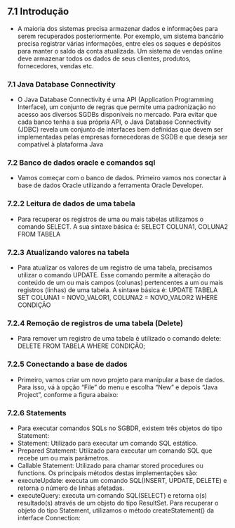 ## 7.1 Introdução
- A maioria dos sistemas precisa armazenar dados e informações para serem 
recuperados posteriormente. Por exemplo, um sistema bancário precisa registrar 
várias informações, entre eles os saques e depósitos para manter o saldo da conta 
atualizada. Um sistema de vendas online deve armazenar todos os dados de seus 
clientes, produtos, fornecedores, vendas etc.

### 7.1 Java Database Connectivity
- O Java Database Connectivity é uma API (Application Programming Interface), 
um conjunto de regras que permite uma padronização no acesso aos diversos SGDBs 
disponíveis no mercado. Para evitar que cada banco tenha a sua própria API, o Java 
Database Connectivity (JDBC) revela um conjunto de interfaces bem definidas que 
devem ser implementadas pelas empresas fornecedoras de SGDB e que deseja ser 
compatível à plataforma Java

### 7.2 Banco de dados oracle e comandos sql
- Vamos começar com o banco de dados. Primeiro vamos nos conectar à base 
de dados Oracle utilizando a ferramenta Oracle Developer. 

### 7.2.2 Leitura de dados de uma tabela
- Para recuperar os registros de uma ou mais tabelas utilizamos o comando 
SELECT. A sua sintaxe básica é:
SELECT COLUNA1, COLUNA2 FROM TABELA

### 7.2.3 Atualizando valores na tabela
- Para atualizar os valores de um registro de uma tabela, precisamos utilizar o 
comando UPDATE. Esse comando permite a alteração do conteúdo de um ou mais 
campos (colunas) pertencentes a um ou mais registros (linhas) de uma tabela. 
A sintaxe básica é:
UPDATE TABELA SET COLUNA1 = NOVO_VALOR1, COLUNA2 = 
NOVO_VALOR2 WHERE CONDIÇÃO


### 7.2.4 Remoção de registros de uma tabela (Delete)
- Para remover um registro de uma tabela é utilizado o comando delete:
DELETE FROM TABELA WHERE CONDIÇÃO;

### 7.2.5 Conectando a base de dados
- Primeiro, vamos criar um novo projeto para manipular a base de dados. Para 
isso, vá à opção “File” do menu e escolha “New” e depois “Java Project”, conforme a 
figura abaixo:


### 7.2.6 Statements
- Para executar comandos SQLs no SGBDR, existem três objetos do tipo 
Statement:
- Statement: Utilizado para executar um comando SQL estático. 
- Prepared Statement: Utilizado para executar um comando SQL que recebe 
um ou mais parâmetros. 
- Callable Statement: Utilizado para chamar stored procedures ou functions.
Os principais métodos destas implementações são:
- executeUpdate: executa um comando SQL(INSERT, UPDATE, DELETE) 
e retorna o número de linhas afetadas. 
- executeQuery: executa um comando SQL(SELECT) e retorna o(s) 
resultado(s) através de um objeto do tipo ResultSet.
Para recuperar o objeto do tipo Statement, utilizamos o método 
createStatement() da interface Connection: